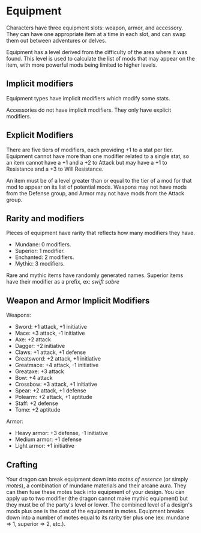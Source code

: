 # Equipment

Characters have three equipment slots: weapon, armor, and accessory. They can have one appropriate item at a time in each slot, and can swap them out between adventures or delves.

Equipment has a level derived from the difficulty of the area where it was found. This level is used to calculate the list of mods that may appear on the item, with more powerful mods being limited to higher levels.

## Implicit modifiers

Equipment types have implicit modifiers which modify some stats.

Accessories do not have implicit modifiers. They only have explicit modifiers.

## Explicit Modifiers

There are five tiers of modifiers, each providing +1 to a stat per tier. Equipment cannot have more than one modifier related to a single stat, so an item cannot have a +1 and a +2 to Attack but may have a +1 to Resistance and a +3 to Will Resistance.

An item must be of a level greater than or equal to the tier of a mod for that mod to appear on its list of potential mods. Weapons may not have mods from the Defense group, and Armor may not have mods from the Attack group.

## Rarity and modifiers

Pieces of equipment have rarity that reflects how many modifiers they have.

- Mundane: 0 modifiers.
- Superior: 1 modifier.
- Enchanted: 2 modifiers.
- Mythic: 3 modifiers.

Rare and mythic items have randomly generated names. Superior items have their modifier as a prefix, ex: *swift sabre*

## Weapon and Armor Implicit Modifiers

Weapons:
- Sword: +1 attack, +1 initiative
- Mace: +3 attack, -1 initiative
- Axe: +2 attack
- Dagger: +2 initiative
- Claws: +1 attack, +1 defense
- Greatsword: +2 attack, +1 initiative
- Greatmace: +4 attack, -1 initiative
- Greataxe: +3 attack
- Bow: +4 attack
- Crossbow: +3 attack, +1 initiative
- Spear: +2 attack, +1 defense
- Polearm: +2 attack, +1 aptitude
- Staff: +2 defense
- Tome: +2 aptitude

Armor:
- Heavy armor: +3 defense, -1 initiative
- Medium armor: +1 defense
- Light armor: +1 initiative

## Crafting

Your dragon can break equipment down into *motes of essence* (or simply *motes*), a combination of mundane materials and their arcane aura. They can then fuse these motes back into equipment of your design. You can apply up to two modifier (the dragon cannot make mythic equipment) but they must be of the party's level or lower. The combined level of a design's mods plus one is the cost of the equipment in motes. Equipment breaks down into a number of motes equal to its rarity tier plus one (ex: mundane => 1, superior => 2, etc.).

